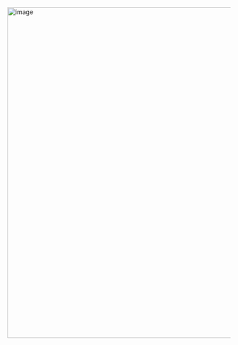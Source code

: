 <img width="1513" height="747" alt="image" src="https://github.com/user-attachments/assets/9fe7f6e2-c074-4fd3-bd4e-a6dc183cc05d" />

